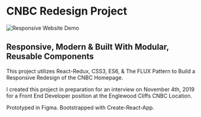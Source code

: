 # CNBC Redesign Project

![Responsive Website Demo](https://gph.is/g/ajjWWGB)

## Responsive, Modern & Built With Modular, Reusable Components

This project utilizes React-Redux, CSS3, ES6, & The FLUX Pattern to Build a Responsive Redesign of the CNBC Homepage.

I created this project in preparation for an interview on November 4th, 2019 for a Front End Developer position at the Englewood Cliffs CNBC Location.

Prototyped in Figma. Bootstrapped with Create-React-App.
